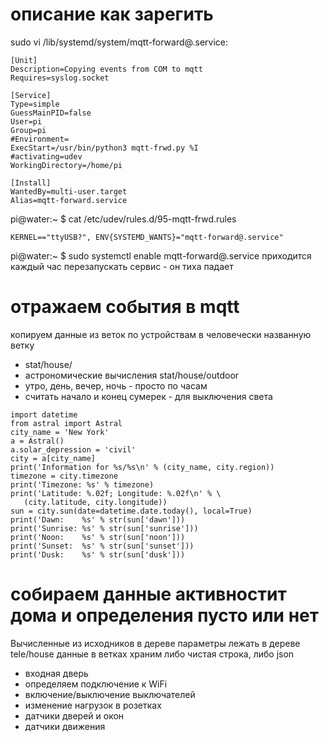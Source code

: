 # описание как зарегить
sudo vi /lib/systemd/system/mqtt-forward@.service:
```
[Unit]
Description=Copying events from COM to mqtt
Requires=syslog.socket

[Service]
Type=simple
GuessMainPID=false
User=pi
Group=pi
#Environment=
ExecStart=/usr/bin/python3 mqtt-frwd.py %I
#activating=udev
WorkingDirectory=/home/pi

[Install]
WantedBy=multi-user.target
Alias=mqtt-forward.service
```

pi@water:~ $ cat /etc/udev/rules.d/95-mqtt-frwd.rules
```
KERNEL=="ttyUSB?", ENV{SYSTEMD_WANTS}="mqtt-forward@.service"
```


pi@water:~ $ sudo systemctl enable mqtt-forward@.service
приходится каждый час перезапускать сервис - он тиха падает

# отражаем события в mqtt
копируем данные из веток по устройствам в человечески названную ветку
- stat/house/
- астрономические вычисления stat/house/outdoor
 - утро, день, вечер, ночь - просто по часам
 - считать начало и конец сумерек - для выключения света
 ```
import datetime
from astral import Astral
city_name = 'New York'
a = Astral()
a.solar_depression = 'civil'
city = a[city_name]
print('Information for %s/%s\n' % (city_name, city.region))
timezone = city.timezone
print('Timezone: %s' % timezone)
print('Latitude: %.02f; Longitude: %.02f\n' % \
    (city.latitude, city.longitude))
sun = city.sun(date=datetime.date.today(), local=True)
print('Dawn:    %s' % str(sun['dawn']))
print('Sunrise: %s' % str(sun['sunrise']))
print('Noon:    %s' % str(sun['noon']))
print('Sunset:  %s' % str(sun['sunset']))
print('Dusk:    %s' % str(sun['dusk']))

 ```

# собираем данные активностит дома и определения пусто или нет
Вычисленные из исходников в дереве параметры лежать в дереве tele/house
данные в ветках храним либо чистая строка, либо json


- входная дверь
- определяем подключение к WiFi 
- включение/выключение выключателей 
- изменение нагрузок в розетках
- датчики дверей и окон
- датчики движения
